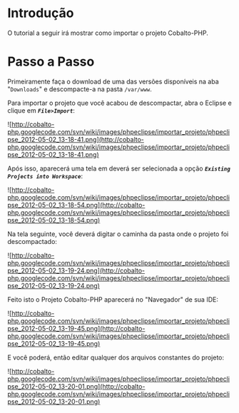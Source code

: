 # Introdução #
O tutorial a seguir irá mostrar como importar o projeto Cobalto-PHP.

# Passo a Passo #

Primeiramente faça o download de uma das versões disponíveis na aba "`Downloads`" e descompacte-a na pasta `/var/www`.

Para importar o projeto que você acabou de descompactar, abra o Eclipse e clique em **_`File>Import`_**:

![http://cobalto-php.googlecode.com/svn/wiki/images/phpeclipse/importar_projeto/phpeclipse_2012-05-02_13-18-41.png](http://cobalto-php.googlecode.com/svn/wiki/images/phpeclipse/importar_projeto/phpeclipse_2012-05-02_13-18-41.png)

Após isso, aparecerá uma tela em deverá ser selecionada a opção **_`Existing Projects into Workspace`_**:

![http://cobalto-php.googlecode.com/svn/wiki/images/phpeclipse/importar_projeto/phpeclipse_2012-05-02_13-18-54.png](http://cobalto-php.googlecode.com/svn/wiki/images/phpeclipse/importar_projeto/phpeclipse_2012-05-02_13-18-54.png)

Na tela seguinte, você deverá digitar o caminha da pasta onde o projeto foi descompactado:

![http://cobalto-php.googlecode.com/svn/wiki/images/phpeclipse/importar_projeto/phpeclipse_2012-05-02_13-19-24.png](http://cobalto-php.googlecode.com/svn/wiki/images/phpeclipse/importar_projeto/phpeclipse_2012-05-02_13-19-24.png)

Feito isto o Projeto Cobalto-PHP aparecerá no "Navegador" de sua IDE:

![http://cobalto-php.googlecode.com/svn/wiki/images/phpeclipse/importar_projeto/phpeclipse_2012-05-02_13-19-45.png](http://cobalto-php.googlecode.com/svn/wiki/images/phpeclipse/importar_projeto/phpeclipse_2012-05-02_13-19-45.png)

E você poderá, então editar qualquer dos arquivos constantes do projeto:

![http://cobalto-php.googlecode.com/svn/wiki/images/phpeclipse/importar_projeto/phpeclipse_2012-05-02_13-20-01.png](http://cobalto-php.googlecode.com/svn/wiki/images/phpeclipse/importar_projeto/phpeclipse_2012-05-02_13-20-01.png)